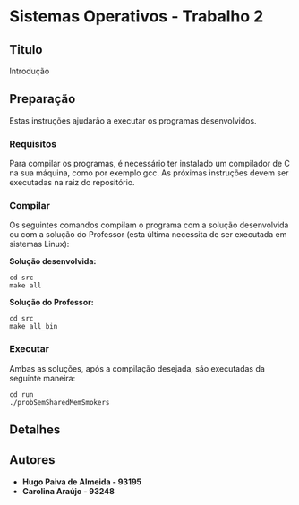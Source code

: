 # Sistemas Operativos - Trabalho 2

## Titulo

Introdução

##  Preparação
Estas instruções ajudarão a executar os programas desenvolvidos.

### Requisitos
Para compilar os programas, é necessário ter instalado um compilador de C na sua máquina, como por exemplo gcc. 
As próximas instruções devem ser executadas na raiz do repositório.

### Compilar
Os seguintes comandos compilam o programa com a solução desenvolvida ou com a solução do Professor (esta última necessita de ser executada em sistemas Linux):

**Solução desenvolvida:**
```
cd src 
make all
```

**Solução do Professor:**
```
cd src 
make all_bin
```

### Executar
Ambas as soluções, após a compilação desejada, são executadas da seguinte maneira:
```
cd run
./probSemSharedMemSmokers
```

## Detalhes


## Autores

 - **Hugo Paiva de Almeida - 93195**
 - **Carolina Araújo - 93248**
